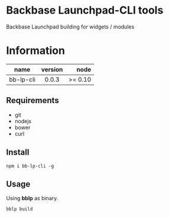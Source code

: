 # Backbase Launchpad-CLI tools

Backbase Launchpad building for widgets / modules 

# Information
| name                  | version       | node      |
| ----------------------|:-------------:| ---------:|
| bb-lp-cli             | 0.0.3         | >= 0.10   |


## Requirements
- git
- nodejs
- bower
- curl

## Install

```
npm i bb-lp-cli -g 
```

## Usage

Using **bblp** as binary.

```bash
bblp build
```
